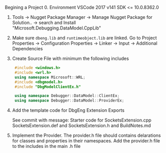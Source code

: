 Begining a Project
0. Environment VSCode 2017 v141 SDK <= 10.0.8362.0
1. Tools -> Nugget Package Manager -> Manage Nugget Package for Solution.. -> search and Install "Microsoft.Debugging.DataModel.CppLib"
2. Make sure `dbeng.lib` and `runtimeobject.lib` are linked. Go to Project Properties -> Configuration Properties -> Linker -> Input -> Additional Dependencies
3. Create Source File with minimum the following includes
   ```cpp
	#include <windows.h>
	#include <wrl.h>
	using namespace Microsoft::WRL;
	#include <dbgmodel.h>
	#include "DbgModelClientEx.h"

	using namespace Debugger::DataModel::ClientEx;
	using namespace Debugger::DataModel::ProviderEx;
   ```
4. Add the template code for DbgEng Extension Exports

   See commit with message: Starter code for SocketsExtension.cpp SocketsExtension.def and SocketsExtension.h and BuildNotes.md

5. Implement the Provider.
	The provider.h file should contains delarations for classes and properties in their namespaces.
	Add the provider.h file to the includes in the main .h file